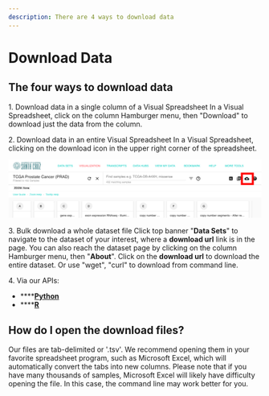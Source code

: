 ```yaml
---
description: There are 4 ways to download data
---
```


# Download Data

## The four ways to download data

1\. Download data in a single column of a Visual Spreadsheet In a Visual Spreadsheet, click on the column Hamburger menu, then "Download" to download just the data from the column.

2\. Download data in an entire Visual Spreadsheet In a Visual Spreadsheet, clicking on the download icon in the upper right corner of the spreadsheet.

![](<../.gitbook/assets/screen-shot-2019-11-01-at-2.51.29-pm (2) (2) (2) (2) (2) (2) (2) (2) (2).png>)

3\. Bulk download a whole dataset file Click top banner "**Data Sets**" to navigate to the dataset of your interest, where a **download url** link is in the page. You can also reach the dataset page by clicking on the column Hamburger menu, then "**About**".  Click on the **download url** to download the entire dataset. Or use "wget", "curl" to download from command line.&#x20;

4\. Via our APIs:

* ****[**Python**](accessing-data-through-python.md) &#x20;
* ****[**R**](https://cran.r-project.org/web/packages/UCSCXenaTools/vignettes/USCSXenaTools.html) &#x20;

## **How do I open the download files?**

Our files are tab-delimited or '.tsv'. We recommend opening them in your favorite spreadsheet program, such as Microsoft Excel, which will automatically convert the tabs into new columns. Please note that if you have many thousands of samples, Microsoft Excel will likely have difficulty opening the file. In this case, the command line may work better for you.
